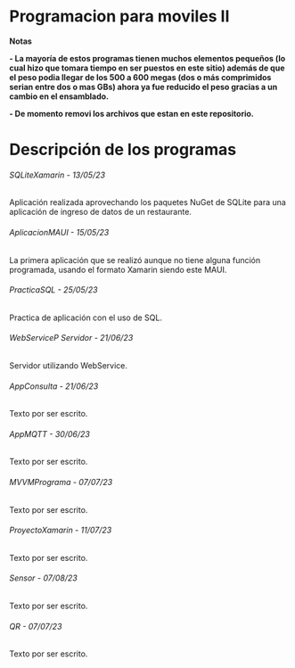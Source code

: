 # Programacion para moviles II

<!----Notas----> 
**Notas**

**- La mayoría de estos programas tienen muchos elementos pequeños (lo cual hizo que tomara tiempo en ser puestos en este sitio) además de que el peso podia llegar de los 500 a 600 megas (dos o más comprimidos serian entre dos o mas GBs) ahora ya fue reducido el peso gracias a un cambio en el ensamblado.**

**- De momento removi los archivos que estan en este repositorio.**

<!----Separador de las notas---->

<!----Directorio con descripción de los programas---->
# Descripción de los programas
###### SQLiteXamarin - 13/05/23
Aplicación realizada aprovechando los paquetes NuGet de SQLite para una aplicación de ingreso de datos de un restaurante.

<!----Separador---->

###### AplicacionMAUI - 15/05/23
La primera aplicación que se realizó aunque no tiene alguna función programada, usando el formato Xamarin siendo este MAUI.

<!----Separador---->

###### PracticaSQL - 25/05/23
Practica de aplicación con el uso de SQL.

<!----Separador---->

###### WebServiceP Servidor - 21/06/23
Servidor utilizando WebService.

<!----Separador---->

###### AppConsulta - 21/06/23
Texto por ser escrito.

<!----Separador---->

###### AppMQTT - 30/06/23
Texto por ser escrito.

<!----Separador---->

###### MVVMPrograma - 07/07/23
Texto por ser escrito.

<!----Separador---->

###### ProyectoXamarin - 11/07/23
Texto por ser escrito.

<!----Separador---->

###### Sensor - 07/08/23
Texto por ser escrito.

<!----Separador---->

###### QR - 07/07/23
Texto por ser escrito.

<!----Separador del directorio con ubicación de archivos---->